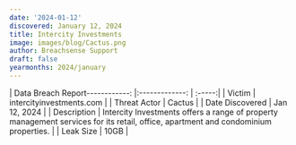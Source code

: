 ```yaml
---
date: '2024-01-12'
discovered: January 12, 2024
title: Intercity Investments
image: images/blog/Cactus.png
author: Breachsense Support
draft: false
yearmonths: 2024/january
---
```


| Data Breach Report------------:     |:-------------:    | :-----:|
| Victim      | intercityinvestments.com      | 
| Threat Actor      | Cactus      | 
| Date Discovered      | Jan 12, 2024      | 
| Description      | Intercity Investments offers a range of property management services for its retail, office, apartment and condominium properties.      | 
| Leak Size      | 10GB      | 

